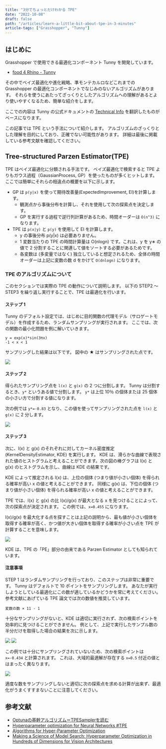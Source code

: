 ```yaml
---
title: "3分でちょっとだけわかる TPE"
date: "2022-10-08"
draft: false
path: "/articles/learn-a-little-bit-about-tpe-in-3-minutes"
article-tags: ["Grasshopper", "Tunny"]
---
```


## はじめに

Grasshopper で使用できる最適化コンポーネント Tunny を開発しています。
- [food 4 Rhino - Tunny](https://www.food4rhino.com/en/app/tunny)

その中でベイズ最適化や進化戦略、準モンテカルロなどこれまでの Grasshopper の最適化コンポーネントでなじみのないアルゴリズムがあります。
それらを使うにあたってざっくりとしたアルゴリズムへの理解があるとより使いやすくなるため、簡単な紹介をします。

ここでの内容は Tunny の公式ドキュメントの [Technical Info](https://tunny-docs.deno.dev/docs/technical-info) を翻訳したものがベースになります。

この記事では TPE という手法について紹介します。
アルゴリズムのざっくりとした理解を目的にしており、正確でない可能性があります。
詳細は最後に掲載している参考文献を確認してください。

## Tree-structured Parzen Estimator(TPE)

TPE はベイズ最適化に分類される手法です。
ベイズ最適化で検索すると TPE よりもガウス過程（GaussianProcess, GP）を使ったものが多くヒットします。
ここでは簡単にそれらの相違点の概要を以下に示します。

- GP は `p(y|x)` を使って期待改善量(ExpectedImprovement, EI)を計算します。
  - 観測点から事後分布を計算し、それを使用して次の探索点を決定します。
  - GP を実行する過程で逆行列計算があるため、時間オーダーは `O(n^3)` になります。
- TPE は `p(x|y)` と `p(y)` を使用して EI を計算します。
  - y の事後分布 p(y|x) は必要ありません。
  - 1 変数当たりの TPE の時間計算量は O(nlogn) です。これは、y を y∗ の値で 2 分割することに関連して値をソートする必要があるためです。
  - 各変数は (多変量ではなく) 独立していると想定されるため、全体の時間オーダーは上記に変数の数 d をかけて `O(dnlogn)` になります。

### TPE のアルゴリズムについて

このセクションでは実際の TPE の動作について説明します。
以下の STEP2 ～ STEP3 を繰り返し実行することで、TPE は最適化を行います。

#### ステップ 1

Tunny のデフォルト設定では、はじめに目的関数の代理モデル（サロゲートモデル）を作成するため、ランダムサンプリングが実行されます。
ここでは、次の関数の最小化問題を例に解いていきます。

```
y = exp(x)*sin(3πx)
-1 < x < 1
```

サンプリングした結果は以下です。
図中の ★ はサンプリングされた点です。

<img src="https://tunny-docs.deno.dev/docs/technical-info/tpe1.png">

#### ステップ 2

得られたサンプリング点を `l(x)` と `g(x)` の 2 つに分割します。
Tunny は分割するとき、`y*` というある値で分割します。
`y*` は上位 10％ の個体または 25 個体の小さい方で分割する値になります。

次の例では `y*=-0.83` となり、この値を使ってサンプリングされた点を `l(x)` と `g(x)` に 2 分します。

<img src="https://tunny-docs.deno.dev/docs/technical-info/tpe2.png">

#### ステップ 3

次に、l(x) と g(x) のそれぞれに対してカーネル密度推定 (KernelDensityEstimator, KDE) を実行します。
KDE は、滑らかな曲線で表現された値のヒストグラムと考えることができます。次の図の棒グラフは l(x) と g(x) のヒストグラムを示し、曲線は KDE の結果です。

KDE によって推定される l(x) は、上位の個体 (つまり値が小さい個体) を得られる確率が高い x の値と考えることができます。
同様に g(x) は、下位の個体 (つまり値が小さい個体) を得られる確率が高い x の値と考えることができます。

TPE では、l(x) と g(x) の比 l(x)/g(x) が最大となる x を見つけることによって、次の探索点が決定されます。
この例では、`x=0.455` になります。

l(x)/g(x) を最大化する点を探すことは上記の説明から、最も値が小さい個体を取得する確率が高く、かつ値が大きい個体を取得する確率が小さい点を TPE が計算することを意味します。

<img src="https://tunny-docs.deno.dev/docs/technical-info/tpe3.png">

KDE は、TPE の「PE」部分の由来である Parzen Estimator としても知られています。

#### 注意事項

STEP 1 はランダムサンプリングを行っており、このステップは非常に重要です。
Tunny はデフォルトで 10 ポイントをサンプリングします。
あなたが実行しようとしている最適化にこの数が適しているかどうかを常に考えてください。
参考文献にあげている TPE 論文では次の数値を推奨しています。

```
変数の数 × 11 - 1
```

十分なサンプリングがないと、KDE ​​ は適切に実行されず、次の検索ポイントを効率的に見つけることができません。
例として、上記で実行したサンプル数の半分だけを取得した場合の結果を次に示します。

<img src="https://tunny-docs.deno.dev/docs/technical-info/tpe4.png">
<img src="https://tunny-docs.deno.dev/docs/technical-info/tpe5.png">

この例では十分にサンプリングされていないため、次の検索ポイントは `x=-0.434` と計算されます。
これは、大域的最適解が存在する `x=0.5` 付近の値とはまったく異なります。

<img src="https://tunny-docs.deno.dev/docs/technical-info/tpe6.png">

適度な数をサンプリングしないと適切に次の探索点を求める計算が出来ず、最適化がうまくすすまないことに注意してください。

## 参考文献

- [Optunaの基幹アルゴリズム＝TPESamplerを読む](https://qiita.com/narrowlyapplicable/items/65ad761b28f7ff53ef23)
- [Hyperparameter optimization for Neural Networks #TPE](http://neupy.com/2016/12/17/hyperparameter_optimization_for_neural_networks.html#tree-structured-parzen-estimators-tpe)
- [Algorithms for Hyper-Parameter Optimization](https://proceedings.neurips.cc/paper/2011/file/86e8f7ab32cfd12577bc2619bc635690-Paper.pdf)
- [Making a Science of Model Search: Hyperparameter Optimization in Hundreds of Dimensions for Vision Architectures](http://proceedings.mlr.press/v28/bergstra13.pdf)
